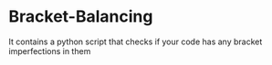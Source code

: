 # Bracket-Balancing
It contains a python script that checks if your code has any bracket imperfections in them

